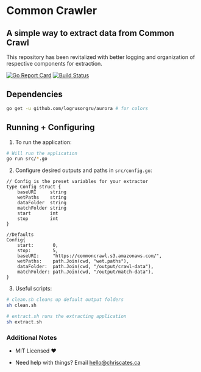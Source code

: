 # Common Crawler

## A simple way to extract data from Common Crawl

This repository has been revitalized with better logging and organization of respective components for extraction.

[![Go Report Card](https://goreportcard.com/badge/github.com/ChrisCates/CommonCrawler)](https://goreportcard.com/report/github.com/ChrisCates/CommonCrawler)
[![Build Status](https://travis-ci.org/ChrisCates/CommonCrawler.svg?branch=master)](https://travis-ci.org/ChrisCates/CommonCrawler)

## Dependencies

```bash
go get -u github.com/logrusorgru/aurora # for colors
```

## Running + Configuring

1. To run the application:

```bash
# Will run the application
go run src/*.go
```

2. Configure desired outputs and paths in `src/config.go`:

```golang
// Config is the preset variables for your extractor
type Config struct {
    baseURI     string
    wetPaths    string
    dataFolder  string
    matchFolder string
    start       int
    stop        int
}

//Defaults
Config{
    start:       0,
    stop:        5,
    baseURI:     "https://commoncrawl.s3.amazonaws.com/",
    wetPaths:    path.Join(cwd, "wet.paths"),
    dataFolder:  path.Join(cwd, "/output/crawl-data"),
    matchFolder: path.Join(cwd, "/output/match-data"),
}
```

3. Useful scripts:

```bash
# clean.sh cleans up default output folders
sh clean.sh

# extract.sh runs the extracting application
sh extract.sh
```

### Additional Notes

* MIT Licensed :heart:

* Need help with things? Email hello@chriscates.ca
